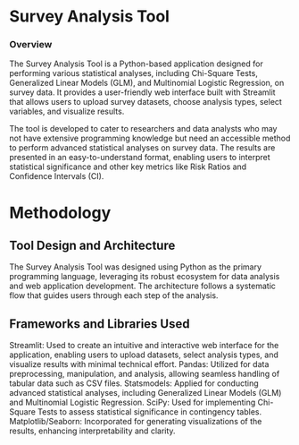 <h1>Survey Analysis Tool</h1>
<h3> Overview </h3>
<p1>The Survey Analysis Tool is a Python-based application designed for performing various statistical analyses,
  including Chi-Square Tests, Generalized Linear Models (GLM), and Multinomial Logistic Regression, on survey data.
  It provides a user-friendly web interface built with Streamlit that allows users 
  to upload survey datasets, choose analysis types, select variables, and visualize results.</p1>

<p>The tool is developed to cater to researchers and data analysts who may not have extensive programming
knowledge but need an accessible method to perform advanced statistical analyses on survey data. The results 
are presented in an easy-to-understand format, enabling users to interpret statistical significance and other key metrics like Risk Ratios and Confidence 
Intervals (CI). </p1>
<h1>Methodology</h1>
<h2>Tool Design and Architecture</h2>
<p>The Survey Analysis Tool was designed using Python as the primary programming language, leveraging its robust ecosystem for data analysis and web application development. The architecture follows a systematic flow that guides users through each step of the analysis.</p>
<h2>Frameworks and Libraries Used </h2>
Streamlit: Used to create an intuitive and interactive web interface for the application, enabling users to upload datasets, select analysis types, and visualize results with minimal technical effort.
Pandas: Utilized for data preprocessing, manipulation, and analysis, allowing seamless handling of tabular data such as CSV files.
Statsmodels: Applied for conducting advanced statistical analyses, including Generalized Linear Models (GLM) and Multinomial Logistic Regression.
SciPy: Used for implementing Chi-Square Tests to assess statistical significance in contingency tables.
Matplotlib/Seaborn: Incorporated for generating visualizations of the results, enhancing interpretability and clarity.
